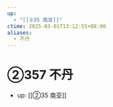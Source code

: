 ```yaml
---
up:
  - "[[②35 南亚]]"
ctime: 2025-03-01T13:12:55+08:00
aliases:
  - 不丹
---
```


# ②357 不丹

- up: [[②35 南亚]]

